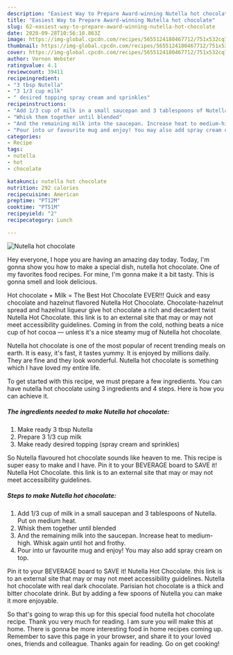 ```yaml
---
description: "Easiest Way to Prepare Award-winning Nutella hot chocolate"
title: "Easiest Way to Prepare Award-winning Nutella hot chocolate"
slug: 62-easiest-way-to-prepare-award-winning-nutella-hot-chocolate
date: 2020-09-28T10:56:10.863Z
image: https://img-global.cpcdn.com/recipes/5655124180467712/751x532cq70/nutella-hot-chocolate-recipe-main-photo.jpg
thumbnail: https://img-global.cpcdn.com/recipes/5655124180467712/751x532cq70/nutella-hot-chocolate-recipe-main-photo.jpg
cover: https://img-global.cpcdn.com/recipes/5655124180467712/751x532cq70/nutella-hot-chocolate-recipe-main-photo.jpg
author: Vernon Webster
ratingvalue: 4.1
reviewcount: 39411
recipeingredient:
- "3 tbsp Nutella"
- "3 1/3 cup milk"
- " desired topping spray cream and sprinkles"
recipeinstructions:
- "Add 1/3 cup of milk in a small saucepan and 3 tablespoons of Nutella. Put on medium heat."
- "Whisk them together until blended"
- "And the remaining milk into the saucepan. Increase heat to medium-high. Whisk again until hot and frothy."
- "Pour into ur favourite mug and enjoy! You may also add spray cream on top."
categories:
- Recipe
tags:
- nutella
- hot
- chocolate

katakunci: nutella hot chocolate 
nutrition: 292 calories
recipecuisine: American
preptime: "PT12M"
cooktime: "PT51M"
recipeyield: "2"
recipecategory: Lunch

---
```



![Nutella hot chocolate](https://img-global.cpcdn.com/recipes/5655124180467712/751x532cq70/nutella-hot-chocolate-recipe-main-photo.jpg)

Hey everyone, I hope you are having an amazing day today. Today, I'm gonna show you how to make a special dish, nutella hot chocolate. One of my favorites food recipes. For mine, I'm gonna make it a bit tasty. This is gonna smell and look delicious.

Hot chocolate + Milk = The Best Hot Chocolate EVER!!! Quick and easy chocolate and hazelnut flavored Nutella Hot Chocolate. Chocolate-hazelnut spread and hazelnut liqueur give hot chocolate a rich and decadent twist Nutella Hot Chocolate. this link is to an external site that may or may not meet accessibility guidelines. Coming in from the cold, nothing beats a nice cup of hot cocoa — unless it&#39;s a nice steamy mug of Nutella hot chocolate.

Nutella hot chocolate is one of the most popular of recent trending meals on earth. It is easy, it's fast, it tastes yummy. It is enjoyed by millions daily. They are fine and they look wonderful. Nutella hot chocolate is something which I have loved my entire life.


To get started with this recipe, we must prepare a few ingredients. You can have nutella hot chocolate using 3 ingredients and 4 steps. Here is how you can achieve it.

<!--inarticleads1-->

##### The ingredients needed to make Nutella hot chocolate:

1. Make ready 3 tbsp Nutella
1. Prepare 3 1/3 cup milk
1. Make ready  desired topping (spray cream and sprinkles)


So Nutella flavoured hot chocolate sounds like heaven to me. This recipe is super easy to make and I have. Pin it to your BEVERAGE board to SAVE it! Nutella Hot Chocolate. this link is to an external site that may or may not meet accessibility guidelines. 

<!--inarticleads2-->

##### Steps to make Nutella hot chocolate:

1. Add 1/3 cup of milk in a small saucepan and 3 tablespoons of Nutella. Put on medium heat.
1. Whisk them together until blended
1. And the remaining milk into the saucepan. Increase heat to medium-high. Whisk again until hot and frothy.
1. Pour into ur favourite mug and enjoy! You may also add spray cream on top.


Pin it to your BEVERAGE board to SAVE it! Nutella Hot Chocolate. this link is to an external site that may or may not meet accessibility guidelines. Nutella hot chocolate with real dark chocolate. Parisian hot chocolate is a thick and bitter chocolate drink. But by adding a few spoons of Nutella you can make it more enjoyable. 

So that's going to wrap this up for this special food nutella hot chocolate recipe. Thank you very much for reading. I am sure you will make this at home. There is gonna be more interesting food in home recipes coming up. Remember to save this page in your browser, and share it to your loved ones, friends and colleague. Thanks again for reading. Go on get cooking!
